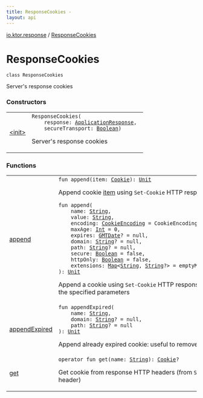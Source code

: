 ```yaml
---
title: ResponseCookies - 
layout: api
---
```


<div class='api-docs-breadcrumbs'><a href="../index.html">io.ktor.response</a> / <a href="./index.html">ResponseCookies</a></div>

# ResponseCookies

<div class="signature"><code><span class="keyword">class </span><span class="identifier">ResponseCookies</span></code></div>

Server's response cookies

### Constructors

<table class="api-docs-table">
<tbody>
<tr>
<td markdown="1">

<a href="-init-.html">&lt;init&gt;</a>


</td>
<td markdown="1">
<div class="signature"><code><span class="identifier">ResponseCookies</span><span class="symbol">(</span><br/>&nbsp;&nbsp;&nbsp;&nbsp;<span class="parameterName" id="io.ktor.response.ResponseCookies$<init>(io.ktor.response.ApplicationResponse, kotlin.Boolean)/response">response</span><span class="symbol">:</span>&nbsp;<a href="../-application-response/index.html"><span class="identifier">ApplicationResponse</span></a><span class="symbol">, </span><br/>&nbsp;&nbsp;&nbsp;&nbsp;<span class="parameterName" id="io.ktor.response.ResponseCookies$<init>(io.ktor.response.ApplicationResponse, kotlin.Boolean)/secureTransport">secureTransport</span><span class="symbol">:</span>&nbsp;<a href="https://kotlinlang.org/api/latest/jvm/stdlib/kotlin/-boolean/index.html"><span class="identifier">Boolean</span></a><span class="symbol">)</span></code></div>

Server's response cookies


</td>
</tr>
</tbody>
</table>

### Functions

<table class="api-docs-table">
<tbody>
<tr>
<td markdown="1">

<a href="append.html">append</a>


</td>
<td markdown="1">
<div class="signature"><code><span class="keyword">fun </span><span class="identifier">append</span><span class="symbol">(</span><span class="parameterName" id="io.ktor.response.ResponseCookies$append(io.ktor.http.Cookie)/item">item</span><span class="symbol">:</span>&nbsp;<a href="../../io.ktor.http/-cookie/index.html"><span class="identifier">Cookie</span></a><span class="symbol">)</span><span class="symbol">: </span><a href="https://kotlinlang.org/api/latest/jvm/stdlib/kotlin/-unit/index.html"><span class="identifier">Unit</span></a></code></div>

Append cookie <a href="append.html#io.ktor.response.ResponseCookies$append(io.ktor.http.Cookie)/item">item</a> using <code>Set-Cookie</code> HTTP response header

<div class="signature"><code><span class="keyword">fun </span><span class="identifier">append</span><span class="symbol">(</span><br/>&nbsp;&nbsp;&nbsp;&nbsp;<span class="parameterName" id="io.ktor.response.ResponseCookies$append(kotlin.String, kotlin.String, io.ktor.http.CookieEncoding, kotlin.Int, io.ktor.util.date.GMTDate, kotlin.String, kotlin.String, kotlin.Boolean, kotlin.Boolean, kotlin.collections.Map((kotlin.String, kotlin.String)))/name">name</span><span class="symbol">:</span>&nbsp;<a href="https://kotlinlang.org/api/latest/jvm/stdlib/kotlin/-string/index.html"><span class="identifier">String</span></a><span class="symbol">, </span><br/>&nbsp;&nbsp;&nbsp;&nbsp;<span class="parameterName" id="io.ktor.response.ResponseCookies$append(kotlin.String, kotlin.String, io.ktor.http.CookieEncoding, kotlin.Int, io.ktor.util.date.GMTDate, kotlin.String, kotlin.String, kotlin.Boolean, kotlin.Boolean, kotlin.collections.Map((kotlin.String, kotlin.String)))/value">value</span><span class="symbol">:</span>&nbsp;<a href="https://kotlinlang.org/api/latest/jvm/stdlib/kotlin/-string/index.html"><span class="identifier">String</span></a><span class="symbol">, </span><br/>&nbsp;&nbsp;&nbsp;&nbsp;<span class="parameterName" id="io.ktor.response.ResponseCookies$append(kotlin.String, kotlin.String, io.ktor.http.CookieEncoding, kotlin.Int, io.ktor.util.date.GMTDate, kotlin.String, kotlin.String, kotlin.Boolean, kotlin.Boolean, kotlin.collections.Map((kotlin.String, kotlin.String)))/encoding">encoding</span><span class="symbol">:</span>&nbsp;<a href="../../io.ktor.http/-cookie-encoding/index.html"><span class="identifier">CookieEncoding</span></a>&nbsp;<span class="symbol">=</span>&nbsp;CookieEncoding.URI_ENCODING<span class="symbol">, </span><br/>&nbsp;&nbsp;&nbsp;&nbsp;<span class="parameterName" id="io.ktor.response.ResponseCookies$append(kotlin.String, kotlin.String, io.ktor.http.CookieEncoding, kotlin.Int, io.ktor.util.date.GMTDate, kotlin.String, kotlin.String, kotlin.Boolean, kotlin.Boolean, kotlin.collections.Map((kotlin.String, kotlin.String)))/maxAge">maxAge</span><span class="symbol">:</span>&nbsp;<a href="https://kotlinlang.org/api/latest/jvm/stdlib/kotlin/-int/index.html"><span class="identifier">Int</span></a>&nbsp;<span class="symbol">=</span>&nbsp;0<span class="symbol">, </span><br/>&nbsp;&nbsp;&nbsp;&nbsp;<span class="parameterName" id="io.ktor.response.ResponseCookies$append(kotlin.String, kotlin.String, io.ktor.http.CookieEncoding, kotlin.Int, io.ktor.util.date.GMTDate, kotlin.String, kotlin.String, kotlin.Boolean, kotlin.Boolean, kotlin.collections.Map((kotlin.String, kotlin.String)))/expires">expires</span><span class="symbol">:</span>&nbsp;<a href="../../io.ktor.util.date/-g-m-t-date/index.html"><span class="identifier">GMTDate</span></a><span class="symbol">?</span>&nbsp;<span class="symbol">=</span>&nbsp;null<span class="symbol">, </span><br/>&nbsp;&nbsp;&nbsp;&nbsp;<span class="parameterName" id="io.ktor.response.ResponseCookies$append(kotlin.String, kotlin.String, io.ktor.http.CookieEncoding, kotlin.Int, io.ktor.util.date.GMTDate, kotlin.String, kotlin.String, kotlin.Boolean, kotlin.Boolean, kotlin.collections.Map((kotlin.String, kotlin.String)))/domain">domain</span><span class="symbol">:</span>&nbsp;<a href="https://kotlinlang.org/api/latest/jvm/stdlib/kotlin/-string/index.html"><span class="identifier">String</span></a><span class="symbol">?</span>&nbsp;<span class="symbol">=</span>&nbsp;null<span class="symbol">, </span><br/>&nbsp;&nbsp;&nbsp;&nbsp;<span class="parameterName" id="io.ktor.response.ResponseCookies$append(kotlin.String, kotlin.String, io.ktor.http.CookieEncoding, kotlin.Int, io.ktor.util.date.GMTDate, kotlin.String, kotlin.String, kotlin.Boolean, kotlin.Boolean, kotlin.collections.Map((kotlin.String, kotlin.String)))/path">path</span><span class="symbol">:</span>&nbsp;<a href="https://kotlinlang.org/api/latest/jvm/stdlib/kotlin/-string/index.html"><span class="identifier">String</span></a><span class="symbol">?</span>&nbsp;<span class="symbol">=</span>&nbsp;null<span class="symbol">, </span><br/>&nbsp;&nbsp;&nbsp;&nbsp;<span class="parameterName" id="io.ktor.response.ResponseCookies$append(kotlin.String, kotlin.String, io.ktor.http.CookieEncoding, kotlin.Int, io.ktor.util.date.GMTDate, kotlin.String, kotlin.String, kotlin.Boolean, kotlin.Boolean, kotlin.collections.Map((kotlin.String, kotlin.String)))/secure">secure</span><span class="symbol">:</span>&nbsp;<a href="https://kotlinlang.org/api/latest/jvm/stdlib/kotlin/-boolean/index.html"><span class="identifier">Boolean</span></a>&nbsp;<span class="symbol">=</span>&nbsp;false<span class="symbol">, </span><br/>&nbsp;&nbsp;&nbsp;&nbsp;<span class="parameterName" id="io.ktor.response.ResponseCookies$append(kotlin.String, kotlin.String, io.ktor.http.CookieEncoding, kotlin.Int, io.ktor.util.date.GMTDate, kotlin.String, kotlin.String, kotlin.Boolean, kotlin.Boolean, kotlin.collections.Map((kotlin.String, kotlin.String)))/httpOnly">httpOnly</span><span class="symbol">:</span>&nbsp;<a href="https://kotlinlang.org/api/latest/jvm/stdlib/kotlin/-boolean/index.html"><span class="identifier">Boolean</span></a>&nbsp;<span class="symbol">=</span>&nbsp;false<span class="symbol">, </span><br/>&nbsp;&nbsp;&nbsp;&nbsp;<span class="parameterName" id="io.ktor.response.ResponseCookies$append(kotlin.String, kotlin.String, io.ktor.http.CookieEncoding, kotlin.Int, io.ktor.util.date.GMTDate, kotlin.String, kotlin.String, kotlin.Boolean, kotlin.Boolean, kotlin.collections.Map((kotlin.String, kotlin.String)))/extensions">extensions</span><span class="symbol">:</span>&nbsp;<a href="https://kotlinlang.org/api/latest/jvm/stdlib/kotlin.collections/-map/index.html"><span class="identifier">Map</span></a><span class="symbol">&lt;</span><a href="https://kotlinlang.org/api/latest/jvm/stdlib/kotlin/-string/index.html"><span class="identifier">String</span></a><span class="symbol">,</span>&nbsp;<a href="https://kotlinlang.org/api/latest/jvm/stdlib/kotlin/-string/index.html"><span class="identifier">String</span></a><span class="symbol">?</span><span class="symbol">&gt;</span>&nbsp;<span class="symbol">=</span>&nbsp;emptyMap()<br/><span class="symbol">)</span><span class="symbol">: </span><a href="https://kotlinlang.org/api/latest/jvm/stdlib/kotlin/-unit/index.html"><span class="identifier">Unit</span></a></code></div>

Append a cookie using <code>Set-Cookie</code> HTTP response header from the specified parameters


</td>
</tr>
<tr>
<td markdown="1">

<a href="append-expired.html">appendExpired</a>


</td>
<td markdown="1">
<div class="signature"><code><span class="keyword">fun </span><span class="identifier">appendExpired</span><span class="symbol">(</span><br/>&nbsp;&nbsp;&nbsp;&nbsp;<span class="parameterName" id="io.ktor.response.ResponseCookies$appendExpired(kotlin.String, kotlin.String, kotlin.String)/name">name</span><span class="symbol">:</span>&nbsp;<a href="https://kotlinlang.org/api/latest/jvm/stdlib/kotlin/-string/index.html"><span class="identifier">String</span></a><span class="symbol">, </span><br/>&nbsp;&nbsp;&nbsp;&nbsp;<span class="parameterName" id="io.ktor.response.ResponseCookies$appendExpired(kotlin.String, kotlin.String, kotlin.String)/domain">domain</span><span class="symbol">:</span>&nbsp;<a href="https://kotlinlang.org/api/latest/jvm/stdlib/kotlin/-string/index.html"><span class="identifier">String</span></a><span class="symbol">?</span>&nbsp;<span class="symbol">=</span>&nbsp;null<span class="symbol">, </span><br/>&nbsp;&nbsp;&nbsp;&nbsp;<span class="parameterName" id="io.ktor.response.ResponseCookies$appendExpired(kotlin.String, kotlin.String, kotlin.String)/path">path</span><span class="symbol">:</span>&nbsp;<a href="https://kotlinlang.org/api/latest/jvm/stdlib/kotlin/-string/index.html"><span class="identifier">String</span></a><span class="symbol">?</span>&nbsp;<span class="symbol">=</span>&nbsp;null<br/><span class="symbol">)</span><span class="symbol">: </span><a href="https://kotlinlang.org/api/latest/jvm/stdlib/kotlin/-unit/index.html"><span class="identifier">Unit</span></a></code></div>

Append already expired cookie: useful to remove client cookies


</td>
</tr>
<tr>
<td markdown="1">

<a href="get.html">get</a>


</td>
<td markdown="1">
<div class="signature"><code><span class="keyword">operator</span> <span class="keyword">fun </span><span class="identifier">get</span><span class="symbol">(</span><span class="parameterName" id="io.ktor.response.ResponseCookies$get(kotlin.String)/name">name</span><span class="symbol">:</span>&nbsp;<a href="https://kotlinlang.org/api/latest/jvm/stdlib/kotlin/-string/index.html"><span class="identifier">String</span></a><span class="symbol">)</span><span class="symbol">: </span><a href="../../io.ktor.http/-cookie/index.html"><span class="identifier">Cookie</span></a><span class="symbol">?</span></code></div>

Get cookie from response HTTP headers (from <code>Set-Cookie</code> header)


</td>
</tr>
</tbody>
</table>

